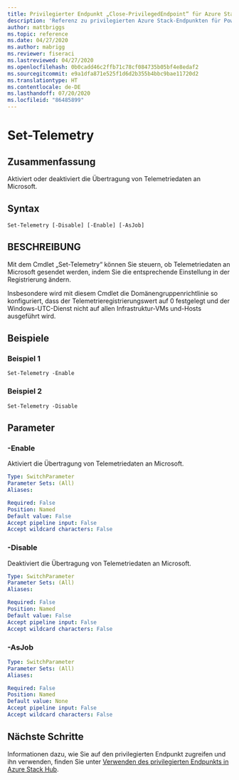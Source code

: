 ```yaml
---
title: Privilegierter Endpunkt „Close-PrivilegedEndpoint“ für Azure Stack Hub
description: 'Referenz zu privilegierten Azure Stack-Endpunkten für PowerShell: Close-PrivilegedEndpoint'
author: mattbriggs
ms.topic: reference
ms.date: 04/27/2020
ms.author: mabrigg
ms.reviewer: fiseraci
ms.lastreviewed: 04/27/2020
ms.openlocfilehash: 0b0cadd46c2ffb71c78cf084735b05bf4e8edaf2
ms.sourcegitcommit: e9a1dfa871e525f1d6d2b355b4bbc9bae11720d2
ms.translationtype: HT
ms.contentlocale: de-DE
ms.lasthandoff: 07/20/2020
ms.locfileid: "86485899"
---
```

# <a name="set-telemetry"></a>Set-Telemetry

## <a name="synopsis"></a>Zusammenfassung
Aktiviert oder deaktiviert die Übertragung von Telemetriedaten an Microsoft.

## <a name="syntax"></a>Syntax

```
Set-Telemetry [-Disable] [-Enable] [-AsJob]
```

## <a name="description"></a>BESCHREIBUNG
Mit dem Cmdlet „Set-Telemetry“ können Sie steuern, ob Telemetriedaten an Microsoft gesendet werden, indem Sie die entsprechende Einstellung in der Registrierung ändern.

Insbesondere wird mit diesem Cmdlet die Domänengruppenrichtlinie so konfiguriert, dass der Telemetrieregistrierungswert auf 0 festgelegt und der Windows-UTC-Dienst nicht auf allen Infrastruktur-VMs und-Hosts ausgeführt wird.

## <a name="examples"></a>Beispiele

### <a name="example-1"></a>Beispiel 1
```
Set-Telemetry -Enable
```

### <a name="example-2"></a>Beispiel 2
```
Set-Telemetry -Disable
```

## <a name="parameters"></a>Parameter

### <a name="-enable"></a>-Enable
Aktiviert die Übertragung von Telemetriedaten an Microsoft.

```yaml
Type: SwitchParameter
Parameter Sets: (All)
Aliases:

Required: False
Position: Named
Default value: False
Accept pipeline input: False
Accept wildcard characters: False
```

### <a name="-disable"></a>-Disable
Deaktiviert die Übertragung von Telemetriedaten an Microsoft.

```yaml
Type: SwitchParameter
Parameter Sets: (All)
Aliases:

Required: False
Position: Named
Default value: False
Accept pipeline input: False
Accept wildcard characters: False
```

### <a name="-asjob"></a>-AsJob


```yaml
Type: SwitchParameter
Parameter Sets: (All)
Aliases:

Required: False
Position: Named
Default value: None
Accept pipeline input: False
Accept wildcard characters: False
```

## <a name="next-steps"></a>Nächste Schritte

Informationen dazu, wie Sie auf den privilegierten Endpunkt zugreifen und ihn verwenden, finden Sie unter [Verwenden des privilegierten Endpunkts in Azure Stack Hub](../../operator/azure-stack-privileged-endpoint.md).

